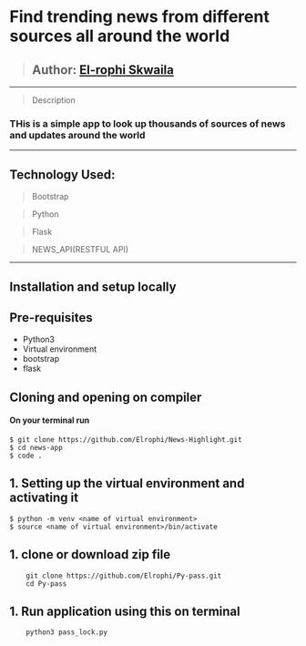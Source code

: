 # Find trending news from different sources all around the world
>## Author: [El-rophi Skwaila](https://github.com/Elrophi/News-Highlight)
---

>Description
### THis is a simple app to look up thousands of sources of news and updates around the world
---

## Technology Used: 
>Bootstrap

>Python

>Flask

>NEWS_API(RESTFUL API)
---

## Installation and setup locally
## Pre-requisites
- Python3
- Virtual environment
- bootstrap
- flask

## Cloning and opening on compiler
#### On your terminal run

    $ git clone https://github.com/Elrophi/News-Highlight.git
    $ cd news-app
    $ code .
## 1. Setting up the virtual environment and activating it
    $ python -m venv <name of virtual environment>
    $ source <name of virtual environment>/bin/activate

## 1. clone or download zip file
        git clone https://github.com/Elrophi/Py-pass.git
        cd Py-pass
## 1. Run application using this on terminal
        python3 pass_lock.py